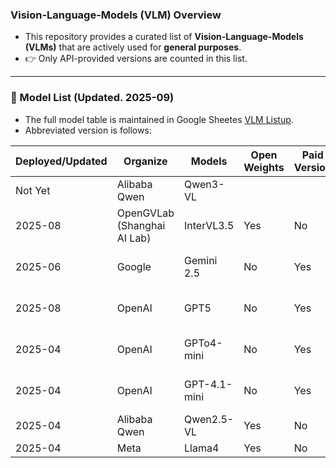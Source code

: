 ### Vision-Language-Models (VLM) Overview
- This repository provides a curated list of **Vision-Language-Models (VLMs)** that are actively used for **general purposes**.  
- 👉 Only API-provided versions are counted in this list.

----
### 📑 Model List (Updated. 2025-09)
- The full model table is maintained in Google Sheetes [VLM Listup](https://docs.google.com/spreadsheets/d/1X0-wBNXOQG4VCZO1mO68nogjet62pQbgz9dEEox_X7I/edit?usp=sharing).
- Abbreviated version is follows:
  
| Deployed/Updated | Organize                    | Models       | Open Weights | Paid Version   | Tunable        |
|------------------|-----------------------------|--------------|--------------|----------------|----------------|
| Not Yet          | Alibaba Qwen                | Qwen3-VL     |              |                |                |
| 2025-08          | OpenGVLab (Shanghai AI Lab) | InterVL3.5   | Yes          | No             | Yes            |
| 2025-06          | Google                      | Gemini 2.5   | No           | Yes            | Only Few-shot  |
| 2025-08          | OpenAI                      | GPT5         | No           | Yes            | Only Few-shot  |
| 2025-04          | OpenAI                      | GPTo4-mini   | No           | Yes            | Only Few-shot  |
| 2025-04          | OpenAI                      | GPT-4.1-mini | No           | Yes            | Only Few-shot  |
| 2025-04          | Alibaba Qwen                | Qwen2.5-VL   | Yes          | No             | Yes            |
| 2025-04          | Meta                        | Llama4       | Yes          | No             | Yes            |
